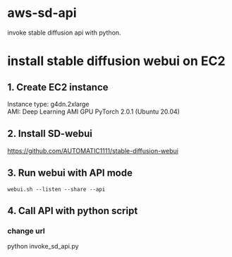# aws-sd-api
invoke stable diffusion api with python.

# install stable diffusion webui on EC2

## 1. Create EC2 instance
Instance type: g4dn.2xlarge  
AMI: Deep Learning AMI GPU PyTorch 2.0.1 (Ubuntu 20.04) 

## 2. Install SD-webui
https://github.com/AUTOMATIC1111/stable-diffusion-webui

## 3. Run webui with API mode
```
webui.sh --listen --share --api
```

## 4. Call API with python script
### change url
python invoke_sd_api.py 